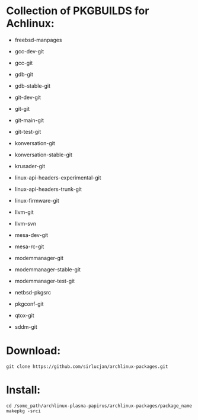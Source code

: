 # Collection of PKGBUILDS for Achlinux:

- freebsd-manpages

- gcc-dev-git

- gcc-git

- gdb-git

- gdb-stable-git

- git-dev-git

- git-git

- git-main-git

- git-test-git

- konversation-git

- konversation-stable-git

- krusader-git

- linux-api-headers-experimental-git

- linux-api-headers-trunk-git

- linux-firmware-git

- llvm-git

- llvm-svn

- mesa-dev-git

- mesa-rc-git

- modemmanager-git

- modemmanager-stable-git

- modemmanager-test-git

- netbsd-pkgsrc

- pkgconf-git

- qtox-git

- sddm-git

# Download:

```
git clone https://github.com/sirlucjan/archlinux-packages.git

```
# Install:

```
cd /some_path/archlinux-plasma-papirus/archlinux-packages/package_name
makepkg -srci

```
